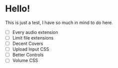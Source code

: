 # Hello!

This is just a test, I have so much in mind to do here.

- [ ] Every audio extension
- [ ] Limit file extensions
- [ ] Decent Covers
- [ ] Upload Input CSS
- [ ] Better Controls
- [ ] Volume CSS
